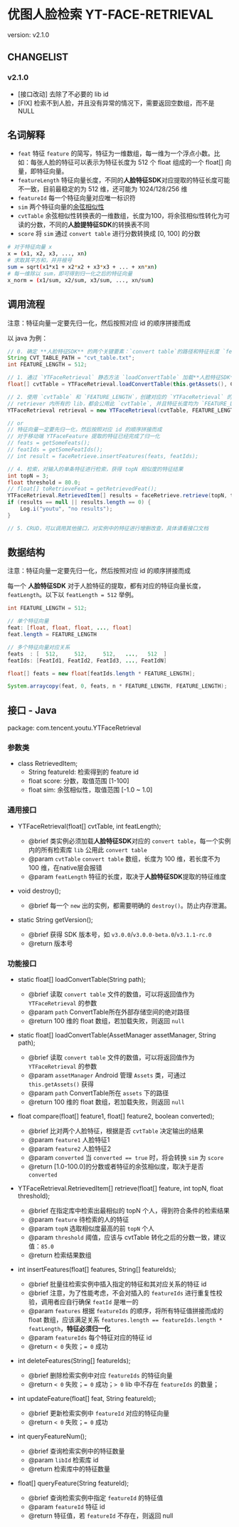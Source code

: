 # 优图人脸检索 YT-FACE-RETRIEVAL

version: v2.1.0

## CHANGELIST

### v2.1.0

- [接口改动] 去除了不必要的 lib id
- [FIX] 检索不到人脸，并且没有异常的情况下，需要返回空数组，而不是 NULL

## 名词解释

- `feat` 特征 `feature` 的简写，特征为一维数组，每一维为一个浮点小数。比如：每张人脸的特征可以表示为特征长度为 512 个 float 组成的一个 float[] 向量，即特征向量。
- `featureLength` 特征向量长度，不同的**人脸特征SDK**对应提取的特征长度可能不一致，目前最稳定的为 512 维，还可能为 1024/128/256 维
- `featureId` 每一个特征向量对应唯一标识符
- `sim` 两个特征向量的[余弦相似性](https://zh.wikipedia.org/wiki/%E4%BD%99%E5%BC%A6%E7%9B%B8%E4%BC%BC%E6%80%A7)
- `cvtTable` 余弦相似性转换表的一维数组，长度为100，将余弦相似性转化为可读的分数，不同的**人脸提特征SDK**的转换表不同
- `score` 将 `sim` 通过 `convert table` 进行分数转换成 [0, 100] 的分数

```bash
# 对于特征向量 x
x = (x1, x2, x3, ..., xn)
# 求取其平方和，并开根号
sum = sqrt(x1*x1 + x2*x2 + x3*x3 + ... + xn*xn)
# 每一维除以 sum，即可得到归一化之后的特征向量
x_norm = (x1/sum, x2/sum, x3/sum, ..., xn/sum)
```

## 调用流程

注意：特征向量一定要先归一化，然后按照对应 id 的顺序拼接而成

以 java 为例：

``` java
// 0. 确定 **人脸特征SDK** 的两个关键要素：`convert table`的路径和特征长度 `featLength`。
String CVT_TABLE_PATH = "cvt_table.txt";
int FEATURE_LENGTH = 512;

// 1. 通过 `YTFaceRetrieval` 静态方法 `loadConvertTable` 加载**人脸特征SDK**的 `convert table` 文件，获得 100维 的 `cvtTable` float[]数组
float[] cvtTable = YTFaceRetrieval.loadConvertTable(this.getAssets(), CVT_TABLE_PATH);

// 2. 使用 `cvtTable` 和 `FEATURE_LENGTH`，创建对应的 `YTFaceRetrieval` 的实例。
// retriever 内所有的 lib，都会公用此 `cvtTable`, 并且特征长度均为 `FEATURE_LENGTH`
YTFaceRetrieval retrieval = new YTFaceRetrieval(cvtTable, FEATURE_LENGTH);

// or
// 特征向量一定要先归一化，然后按照对应 id 的顺序拼接而成
// 对于移动端 YTFaceFeature 提取的特征已经完成了归一化
// feats = getSomeFeats();
// featIds = getSomeFeatIds();
// int result = faceRetrieve.insertFeatures(feats, featIds);

// 4. 检索，对输入的单条特征进行检索，获得 topN 相似度的特征结果
int topN = 3;
float threshold = 80.0;
// float[] toRetrieveFeat = getRetrievedFeat();
YTFaceRetrieval.RetrievedItem[] results = faceRetrieve.retrieve(topN, toRetrieveFeat, threshold);
if (results == null || results.length == 0) {
    Log.i("youtu", "no results");
}

// 5. CRUD，可以调用其他接口，对实例中的特征进行增删改查，具体请看接口文档
```

## 数据结构

注意：特征向量一定要先归一化，然后按照对应 id 的顺序拼接而成

每一个 **人脸特征SDK** 对于人脸特征的提取，都有对应的特征向量长度，`featLength`。以下以 `featLength = 512` 举例。

```java
int FEATURE_LENGTH = 512;

// 单个特征向量
feat: [float, float, float, ..., float]
feat.length = FEATURE_LENGTH

// 多个特征向量对应关系
feats  : [  512,     512,     512,   ...,   512  ]
featIds: [FeatId1, FeatId2, FeatId3, ..., FeatIdN]

float[] feats = new float[featIds.length * FEATURE_LENGTH];

System.arraycopy(feat, 0, feats, n * FEATURE_LENGTH, FEATURE_LENGTH);
```

## 接口 - Java

package: com.tencent.youtu.YTFaceRetrieval

### 参数类

- class RetrievedItem;
    - String featureId: 检索得到的 feature id
    - float score: 分数，取值范围 [1-100]
    - float sim: 余弦相似性，取值范围 [-1.0 ~ 1.0]

### 通用接口

- YTFaceRetrieval(float[] cvtTable, int featLength);
    - @brief 类实例必须加载**人脸特征SDK**对应的 `convert table`，每一个实例内的所有检索库 `lib` 公用此 `convert table`
    - @param `cvtTable` `convert table` 数组，长度为 100 维，若长度不为 100 维，在native层会报错
    - @param `featLength` 特征的长度，取决于**人脸特征SDK**提取的特征维度

- void destroy();
    - @brief 每一个 `new` 出的实例，都需要明确的 `destroy()`。防止内存泄漏。

- static String getVersion();
    - @brief 获得 SDK 版本号，如 `v3.0.0`/`v3.0.0-beta.0`/`v3.1.1-rc.0`
    - @return 版本号

### 功能接口

- static float[] loadConvertTable(String path);
    - @brief 读取 `convert table` 文件的数值，可以将返回值作为 `YTFaceRetrieval` 的参数
    - @param `path` ConvertTable所在外部存储空间的绝对路径
    - @return 100 维的 float 数组，若加载失败，则返回 `null`

- static float[] loadConvertTable(AssetManager assetManager, String path);
    - @brief 读取 `convert table` 文件的数值，可以将返回值作为 `YTFaceRetrieval` 的参数
    - @param `assetManager` Android 管理 `Assets` 类，可通过 `this.getAssets()` 获得
    - @param `path` ConvertTable所在 `assets` 下的路径
    - @return 100 维的 float 数组，若加载失败，则返回 `null`

- float compare(float[] feature1, float[] feature2, boolean converted);
    - @brief 比对两个人脸特征，根据是否 `cvtTable` 决定输出的结果
    - @param `feature1` 人脸特征1
    - @param `feature2` 人脸特征2
    - @param `converted` 当 `converted == true` 时，将会转换 `sim` 为 `score`
    - @return [1.0-100.0]的分数或者特征的余弦相似度，取决于是否 `converted`

- YTFaceRetrieval.RetrievedItem[] retrieve(float[] feature, int topN, float threshold);
    - @brief 在指定库中检索出最相似的 topN 个人，得到符合条件的检索结果
    - @param `feature` 待检索的人的特征
    - @param `topN` 选取相似度最高的前 `topN` 个人
    - @param `threshold` 阈值，应该与 cvtTable 转化之后的分数一致，建议值：`85.0`
    - @return 检索结果数组

- int insertFeatures(float[] features, String[] featureIds);
    - @brief 批量往检索实例中插入指定的特征和其对应关系的特征 id
    - @brief 注意，为了性能考虑，不会对插入的 `featureIds` 进行重复性校验，调用者应自行确保 `featId` 是唯一的
    - @param `features` 根据 `featureIds` 的顺序，将所有特征值拼接而成的 float 数组，应该满足关系 `features.length == featureIds.length * featLength`，**特征必须归一化**
    - @param `featureIds` 每个特征对应的特征 id
    - @return `< 0` 失败；`= 0` 成功

- int deleteFeatures(String[] featureIds);
    - @brief 删除检索实例中对应 `featureIds` 的特征向量
    - @return `< 0` 失败；`= 0` 成功；`> 0` lib 中不存在 `featureIds` 的数量；

- int updateFeature(float[] feat, String featureId);
    - @brief 更新检索实例中 `featureId` 对应的特征向量
    - @return `< 0` 失败；`= 0` 成功

- int queryFeatureNum();
    - @brief 查询检索实例中的特征数量
    - @param `libId` 检索库 id
    - @return 检索库中的特征数量

- float[] queryFeature(String featureId);
    - @brief 查询检索实例中指定 `featureId` 的特征值
    - @param `featureId` 特征 id
    - @return 特征值，若 `featureId` 不存在，则返回 null
